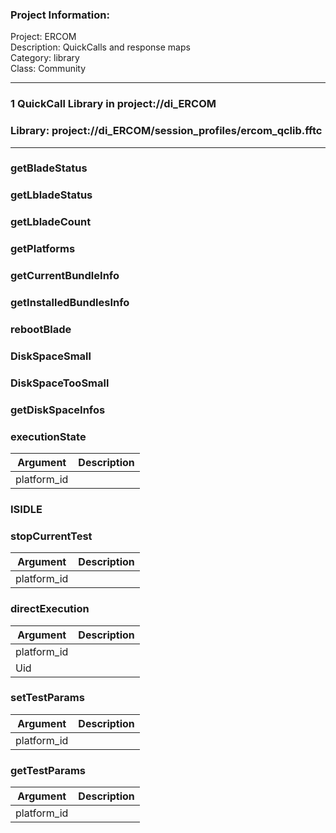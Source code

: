 ### Project Information:
Project: ERCOM  
Description: QuickCalls and response maps   
Category: library  
Class: Community  
  
___
### 1 QuickCall Library in project://di_ERCOM
### Library: project://di_ERCOM/session_profiles/ercom_qclib.fftc
___
### getBladeStatus
### getLbladeStatus
### getLbladeCount
### getPlatforms
### getCurrentBundleInfo
### getInstalledBundlesInfo
### rebootBlade
### DiskSpaceSmall
### DiskSpaceTooSmall
### getDiskSpaceInfos
### executionState

Argument | Description
------------ | -------------
platform_id | 
### ISIDLE
### stopCurrentTest

Argument | Description
------------ | -------------
platform_id | 
### directExecution

Argument | Description
------------ | -------------
platform_id | 
Uid | 
### setTestParams

Argument | Description
------------ | -------------
platform_id | 
### getTestParams

Argument | Description
------------ | -------------
platform_id | 
